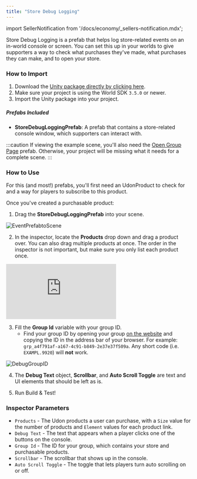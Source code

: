 ```yaml
---
title: "Store Debug Logging"
---
```


import SellerNotification from '/docs/economy/_sellers-notification.mdx';

<SellerNotification/>

Store Debug Logging is a prefab that helps log store-related events on an in-world console or screen. You can set this up in your worlds to give supporters a way to check what purchases they've made, what purchases they can make, and to open your store.

### How to Import
1. Download the [Unity package directly by clicking here](https://cdn.sanity.io/files/yvg0vlb9/production/44219d76aa08adb0b6511e37891a0011f40e8dcb.unitypackage).
2. Make sure your project is using the World SDK `3.5.0` or newer. 
3. Import the Unity package into your project.

##### Prefabs Included
* **StoreDebugLoggingPrefab**: A prefab that contains a store-related console window, which supporters can interact with.

:::caution
If viewing the example scene, you'll also need the [Open Group Page](/economy/sdk/examples/open-group-page) prefab. Otherwise, your project will be missing what it needs for a complete scene.
:::

### How to Use

For this (and most!) prefabs, you'll first need an UdonProduct to check for and a way for players to subscribe to this product. 

Once you've created a purchasable product:

1. Drag the **StoreDebugLoggingPrefab** into your scene.

![EventPrefabtoScene](/img/economy/examples/DebugLogging_AddToScene.png "Dragging the prefab into scene.")

2. In the inspector, locate the **Products** drop down and drag a product over. You can also drag multiple products at once. The order in the inspector is not important, but make sure you only list each product once. 

<div class="video-container">
    <iframe src="https://assets.vrchat.com/videos/docs/DebugLogging_AddProduct.mp4" title="Overhead Indicator" frameborder="0" allow="encrypted-media; gyroscope; web-share" allowfullscreen></iframe>
</div>

3. Fill the **Group Id** variable with your group ID. 
   -   Find your group ID by opening your group [on the website](https://vrchat.com/home/groups) and copying the ID in the address bar of your browser. For example: `grp_a4f791af-a167-4c91-b849-2e37e37f509a`. Any short code (i.e. `EXAMPL.9920`) will **not** work.

![DebugGroupID](/img/economy/examples/DebugLogging_GroupId.png "Adding your Group ID.")

4. The **Debug Text** object, **Scrollbar**, and **Auto Scroll Toggle** are text and UI elements that should be left as is.

5. Run Build & Test!

### Inspector Parameters

* `Products` - The Udon products a user can purchase, with a `Size` value for the number of products and `Element` values for each product link.
* `Debug Text` - The text that appears when a player clicks one of the buttons on the console.
* `Group Id` - The ID for your group, which contains your store and purchasable products.
* `Scrollbar` - The scrollbar that shows up in the console.
* `Auto Scroll Toggle` - The toggle that lets players turn auto scrolling on or off.
